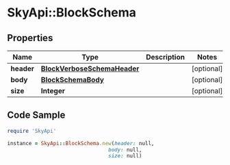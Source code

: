 # SkyApi::BlockSchema

## Properties

Name | Type | Description | Notes
------------ | ------------- | ------------- | -------------
**header** | [**BlockVerboseSchemaHeader**](BlockVerboseSchemaHeader.md) |  | [optional] 
**body** | [**BlockSchemaBody**](BlockSchemaBody.md) |  | [optional] 
**size** | **Integer** |  | [optional] 

## Code Sample

```ruby
require 'SkyApi'

instance = SkyApi::BlockSchema.new(header: null,
                                 body: null,
                                 size: null)
```


